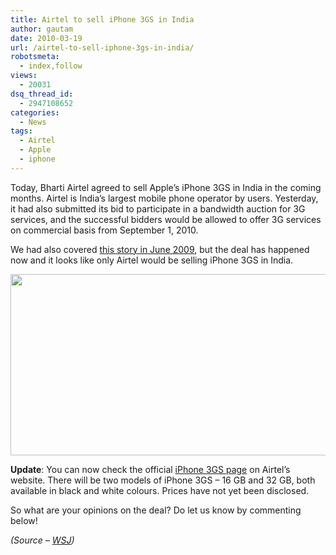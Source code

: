 ```yaml
---
title: Airtel to sell iPhone 3GS in India
author: gautam
date: 2010-03-19
url: /airtel-to-sell-iphone-3gs-in-india/
robotsmeta:
  - index,follow
views:
  - 20031
dsq_thread_id:
  - 2947108652
categories:
  - News
tags:
  - Airtel
  - Apple
  - iphone
---
```

Today, Bharti Airtel agreed to sell Apple&#8217;s iPhone 3GS in India in the coming months. Airtel is India&#8217;s largest mobile phone operator by users.<!--more--> Yesterday, it had also submitted its bid to participate in a bandwidth auction for 3G services, and the successful bidders would be allowed to offer 3G services on commercial basis from September 1, 2010.

We had also covered [this story in June 2009][1], but the deal has happened now and it looks like only Airtel would be selling iPhone 3GS in India.

<img class="aligncenter size-full wp-image-22116" title="iPhone 3GS" src="http://cdn.devilsworkshop.org/files/2010/03/iPhone3GS.jpg" alt="" width="600" height="290" />

**Update**: You can now check the official <a href="http://airtel.in/iphone3gs/" onclick="_gaq.push(['_trackEvent', 'outbound-article', 'http://airtel.in/iphone3gs/', 'iPhone 3GS page']);" title="Airtel - Apple iPhone 3GS">iPhone 3GS page</a> on Airtel&#8217;s website. There will be two models of iPhone 3GS &#8211; 16 GB and 32 GB, both available in black and white colours. Prices have not yet been disclosed.

So what are your opinions on the deal? Do let us know by commenting below!

*(Source &#8211; <a href="http://online.wsj.com/article/BT-CO-20100319-702967.html" onclick="_gaq.push(['_trackEvent', 'outbound-article', 'http://online.wsj.com/article/BT-CO-20100319-702967.html', 'WSJ']);" title="Bharti Airtel: In Pact With Apple To Sell iPhone 3GS In India">WSJ</a>)*

 [1]: http://devilsworkshop.org/bharati-airtel-and-vodafone-to-bring-iphone-3g-s-to-india-in-august/ " Bharati Airtel and Vodafone to bring iPhone 3G S to India in August"
